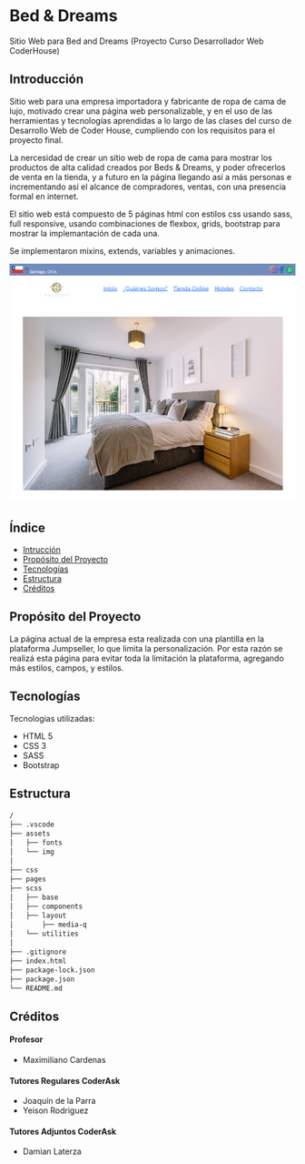 # Bed & Dreams
<p>
    Sitio Web para Bed and Dreams (Proyecto Curso Desarrollador Web CoderHouse)
</p>

## Introducción

<p>
Sitio web para una empresa importadora y fabricante de ropa de cama de lujo, motivado crear una página web personalizable, y en el uso de las herramientas y tecnologías aprendidas a lo largo de las clases del curso de Desarrollo Web de Coder House, cumpliendo con los requisitos para el proyecto final.

La nercesidad de crear un sitio web de ropa de cama para mostrar los productos de alta calidad creados por Beds & Dreams, y poder ofrecerlos de venta en la tienda, y a futuro en la página llegando así a más personas e incrementando así el alcance de compradores, ventas, con una presencia formal en internet.

El sitio web está compuesto de 5 páginas html con estilos css usando sass, full responsive, usando combinaciones de flexbox, grids, bootstrap para mostrar la implemantación de cada una.

Se implementaron mixins, extends, variables y animaciones.
</p>


<p align="center">
    <img alt="" src="./assets/img/README/header.png">
</p>


## Índice

- [Intrucción](#introducción)
- [Propósito del Proyecto](#propósito-del-proyecto)
- [Tecnologías](#tecnologías)
- [Estructura](#estructura)
- [Créditos](#créditos)


## Propósito del Proyecto

<p>
La página actual de la empresa esta realizada con una plantilla en la plataforma  Jumpseller, lo que limita la personalización.
Por esta razón se realizá esta página para evitar toda la limitación la plataforma, agregando más estilos, campos, y estilos.
</p>


## Tecnologías

<p>
Tecnologias utilizadas:
</p>

- HTML 5
- CSS 3
- SASS
- Bootstrap


## Estructura

```
/
├── .vscode
├── assets
│   ├── fonts
│   └── img
│
├── css
├── pages
├── scss
│   ├── base
│   ├── components
│   ├── layout
│       ├── media-q
│   └── utilities
│
├── .gitignore
├── index.html
├── package-lock.json
├── package.json
└── README.md
```

## Créditos

#### Profesor 
- Maximiliano  Cardenas

#### Tutores Regulares CoderAsk
- Joaquín de la Parra
- Yeison Rodriguez

#### Tutores Adjuntos CoderAsk
- Damian Laterza



